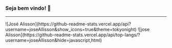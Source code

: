 ### Seja bem vindo! 👋
<hr>
![José Alisson](https://github-readme-stats.vercel.app/api?username=joseAllisson&show_icons=true&theme=tokyonight)
![jose Alisson](https://github-readme-stats.vercel.app/api/top-langs/?username=joseAllisson&hide=javascript,html)
